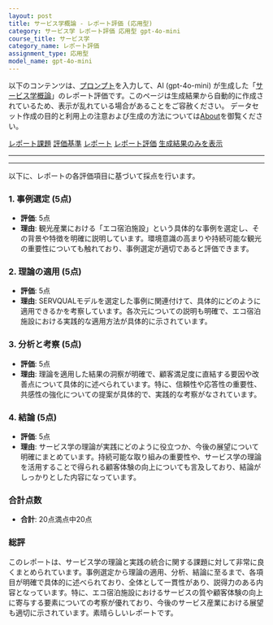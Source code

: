 ```yaml
---
layout: post
title: サービス学概論 - レポート評価 (応用型)
category: サービス学 レポート評価 応用型 gpt-4o-mini
course_title: サービス学
category_name: レポート評価
assignment_type: 応用型
model_name: gpt-4o-mini
---
```


以下のコンテンツは、[プロンプト](https://github.com/takedatoshiyuki/synthetic_assignments/tree/main/generated/サービス学/gpt-4o-mini/prompt_レポート評価-応用型.md)を入力して、AI (gpt-4o-mini) が生成した「[サービス学概論](/contents/サービス学/)」のレポート評価です。このページは生成結果から自動的に作成されているため、表示が乱れている場合があることをご容赦ください。
データセット作成の目的と利用上の注意および生成の方法については[About](/About)を御覧ください。

[レポート課題](../レポート課題-応用型)
[評価基準](../評価基準-応用型)
[レポート](../レポート-応用型)
[レポート評価](../レポート評価-応用型)
[生成結果のみを表示](https://github.com/takedatoshiyuki/synthetic_assignments/tree/main/generated/サービス学/gpt-4o-mini/レポート評価-応用型.md)
  

***
***
  
以下に、レポートの各評価項目に基づいて採点を行います。

### 1. 事例選定 (5点)
- **評価**: 5点
- **理由**: 観光産業における「エコ宿泊施設」という具体的な事例を選定し、その背景や特徴を明確に説明しています。環境意識の高まりや持続可能な観光の重要性についても触れており、事例選定が適切であると評価できます。

### 2. 理論の適用 (5点)
- **評価**: 5点
- **理由**: SERVQUALモデルを選定した事例に関連付けて、具体的にどのように適用できるかを考察しています。各次元についての説明も明確で、エコ宿泊施設における実践的な適用方法が具体的に示されています。

### 3. 分析と考察 (5点)
- **評価**: 5点
- **理由**: 理論を適用した結果の洞察が明確で、顧客満足度に直結する要因や改善点について具体的に述べられています。特に、信頼性や応答性の重要性、共感性の強化についての提案が具体的で、実践的な考察がなされています。

### 4. 結論 (5点)
- **評価**: 5点
- **理由**: サービス学の理論が実践にどのように役立つか、今後の展望について明確にまとめています。持続可能な取り組みの重要性や、サービス学の理論を活用することで得られる顧客体験の向上についても言及しており、結論がしっかりとした内容になっています。

### 合計点数
- **合計**: 20点満点中20点

### 総評
このレポートは、サービス学の理論と実践の統合に関する課題に対して非常に良くまとめられています。事例選定から理論の適用、分析、結論に至るまで、各項目が明確で具体的に述べられており、全体として一貫性があり、説得力のある内容となっています。特に、エコ宿泊施設におけるサービスの質や顧客体験の向上に寄与する要素についての考察が優れており、今後のサービス産業における展望も適切に示されています。素晴らしいレポートです。
